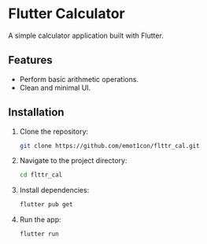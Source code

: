# Flutter Calculator

A simple calculator application built with Flutter.

## Features
- Perform basic arithmetic operations.
- Clean and minimal UI.

## Installation
1. Clone the repository:
   ```sh
   git clone https://github.com/emot1con/flttr_cal.git
   ```
2. Navigate to the project directory:
   ```sh
   cd flttr_cal
   ```
3. Install dependencies:
   ```sh
   flutter pub get
   ```
4. Run the app:
   ```sh
   flutter run
   ```

